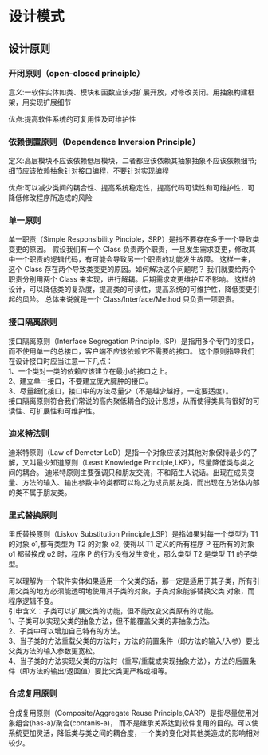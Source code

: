 # 设计模式

## 设计原则
### 开闭原则（open-closed principle）
意义:一软件实体如类、模块和函数应该对扩展开放，对修改关闭。用抽象构建框架，用实现扩展细节

优点:提高软件系统的可复用性及可维护性

### 依赖倒置原则（Dependence Inversion Principle）
定义:高层模块不应该依赖低层模块，二者都应该依赖其抽象抽象不应该依赖细节;细节应该依赖抽象针对接口编程，不要针对实现编程

优点:可以减少类间的耦合性、提高系统稳定性，提高代码可读性和可维护性，可降低修改程序所造成的风险


### 单一原则
单一职责（Simple Responsibility Pinciple，SRP）是指不要存在多于一个导致类变更的原因。
假设我们有一个 Class 负责两个职责，一旦发生需求变更，修改其中一个职责的逻辑代码，有可能会导致另一个职责的功能发生故障。
这样一来，这个 Class 存在两个导致类变更的原因。如何解决这个问题呢？
我们就要给两个职责分别用两个 Class 来实现，进行解耦。后期需求变更维护互不影响。
这样的设计，可以降低类的复杂度，提高类的可读性，提高系统的可维护性，降低变更引起的风险。
总体来说就是一个 Class/Interface/Method 只负责一项职责。


### 接口隔离原则
接口隔离原则（Interface Segregation Principle, ISP）是指用多个专门的接口，而不使用单一的总接口，客户端不应该依赖它不需要的接口。
这个原则指导我们在设计接口时应当注意一下几点：   
1、一个类对一类的依赖应该建立在最小的接口之上。  
2、建立单一接口，不要建立庞大臃肿的接口。  
3、尽量细化接口，接口中的方法尽量少（不是越少越好，一定要适度）。  
接口隔离原则符合我们常说的高内聚低耦合的设计思想，从而使得类具有很好的可读性、可扩展性和可维护性。


### 迪米特法则
迪米特原则（Law of Demeter LoD）是指一个对象应该对其他对象保持最少的了解，又叫最少知道原则（Least Knowledge Principle,LKP），尽量降低类与类之间的耦合。
迪米特原则主要强调只和朋友交流，不和陌生人说话。出现在成员变量、方法的输入、输出参数中的类都可以称之为成员朋友类，而出现在方法体内部的类不属于朋友类。


### 里式替换原则
里氏替换原则（Liskov Substitution Principle,LSP）是指如果对每一个类型为 T1 的对象 o1,都有类型为 T2 的对象 o2,
使得以 T1 定义的所有程序 P 在所有的对象 o1 都替换成 o2 时，程序 P 的行为没有发生变化，那么类型 T2 是类型 T1 的子类型。

可以理解为一个软件实体如果适用一个父类的话，那一定是适用于其子类，所有引用父类的地方必须能透明地使用其子类的对象，子类对象能够替换父类
对象，而程序逻辑不变。  
引申含义：子类可以扩展父类的功能，但不能改变父类原有的功能。  
1、子类可以实现父类的抽象方法，但不能覆盖父类的非抽象方法。  
2、子类中可以增加自己特有的方法。  
3、当子类的方法重载父类的方法时，方法的前置条件（即方法的输入/入参）要比父类方法的输入参数更宽松。  
4、当子类的方法实现父类的方法时（重写/重载或实现抽象方法），方法的后置条件（即方法的输出/返回值）要比父类更严格或相等。  

### 合成复用原则
合成复用原则（Composite/Aggregate Reuse Principle,CARP）是指尽量使用对象组合(has-a)/聚合(contanis-a)，
而不是继承关系达到软件复用的目的。可以使系统更加灵活，降低类与类之间的耦合度，一个类的变化对其他类造成的影响相对较少。





